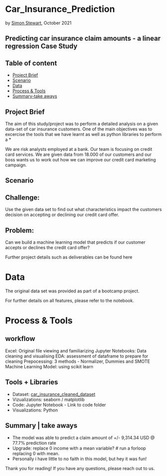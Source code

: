 # Car_Insurance_Prediction

by [Simon Stewart](https://github.com/nomaditect), October 2021


## Predicting car insurance claim amounts - a linear regression Case Study

## Table of content
- [Project Brief](https://github.com/nomaditect/nomaditect_portfolio/tree/main/highlighted_projects/Car_Insurance_Analysis#project-brief)
- [Scenario](https://github.com/nomaditect/nomaditect_portfolio/tree/main/highlighted_projects/Car_Insurance_Analysis#scenario)
- [Data](https://github.com/nomaditect/nomaditect_portfolio/tree/main/highlighted_projects/Car_Insurance_Analysis#data)
- [Process & Tools](https://github.com/nomaditect/nomaditect_portfolio/tree/main/highlighted_projects/Car_Insurance_Analysis#process--tools)
- [Summary-take aways](https://github.com/nomaditect/nomaditect_portfolio/tree/main/highlighted_projects/Car_Insurance_Analysis#Summary)

## Project Brief

The aim of this study/project was to perform a detailed analysis on a given data-set of car insurance customers. One of the main objectives was to excercise the tools that we have learnt as well as python libraries to perform a 
* 

We are risk analysts employed at a bank. Our team is focusing on credit card services. We are given data from 18.000 of our customers and our boss wants us to work out how we can improve our credit card marketing campaign.

## Scenario

## Challenge: 
Use the given data set to find out what characteristics impact the customers decision on accepting or declining our credit card offer.

## Problem: 
Can we build a machine learning model that predicts if our customer accepts or declines the credit card offer?


Further project details such as deliverables can be found here

# Data

The original data set was provided as part of a bootcamp project.

For further details on all features, please refer to the notebook.

# Process & Tools

## workflow

Excel: Original file viewing and familiarizing
Jupyter Notebooks: Data cleaning and visualising
EDA: assessment of dataframe to prepare for cleaning
Prepocessing: 3 methods - Normalizer, Dummies and SMOTE
Machine Learning Model: using scikit learn

## Tools + Libraries

* Dataset: [car_insurance_cleaned_dataset](https://github.com/nomaditect/nomaditect_portfolio/tree/main/highlighted_projects/Car_Insurance_Analysis/Datasets)
* Vizualizations: seaborn / matplotlib
* Code: Jupyter Notebook - Link to code folder
* Visualizations: Python

## Summary | take aways

* The model was able to predict a claim amount of +/- 9,314.34 USD @ 77.7% prediction rate
* Upgrade: replace 0 income with a mean variable? # run a forloop replacing 0 with mean.
* Personally i have little to no faith in this model, but hey it was fun!


Thank you for reading!
If you have any questions, please reach out to us.
